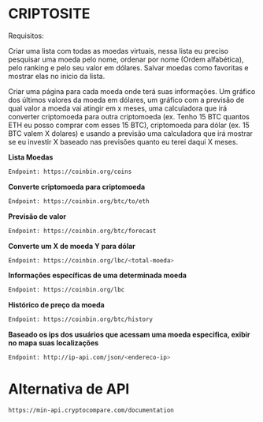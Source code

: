 # CRIPTOSITE

Requisitos:

Criar uma lista com todas as moedas virtuais, nessa lista eu preciso pesquisar uma moeda pelo nome, ordenar por nome (Ordem alfabética), pelo ranking e pelo seu valor em dólares.
Salvar moedas como favoritas e mostrar elas no inicio da lista.

Criar uma página para cada moeda onde terá suas informações. Um gráfico dos últimos valores da moeda em dólares, um gráfico com a previsão de qual valor a moeda vai atingir em x meses, uma calculadora que irá converter criptomoeda para outra criptomoeda (ex. Tenho 15 BTC quantos ETH eu posso comprar com esses 15 BTC), criptomoeda para dólar (ex. 15 BTC valem X dolares) e usando a previsão uma calculadora que irá mostrar se eu investir X baseado nas previsões quanto eu terei daqui X meses.


**Lista Moedas**
```sh
Endpoint: https://coinbin.org/coins
```
**Converte criptomoeda para criptomoeda**
```sh
Endpoint: https://coinbin.org/btc/to/eth
```
**Previsão de valor**
```sh
Endpoint: https://coinbin.org/btc/forecast
```
**Converte um X de moeda Y para dólar**
```sh
Endpoint: https://coinbin.org/lbc/<total-moeda>
```
**Informações específicas de uma determinada moeda**
```sh
Endpoint: https://coinbin.org/lbc
```
**Histórico de preço da moeda**
```sh
Endpoint: https://coinbin.org/btc/history
```
**Baseado os ips dos usuários que acessam uma moeda especifica, exibir no mapa suas localizações**
```sh
Endpoint: http://ip-api.com/json/<endereco-ip>
```

# Alternativa de API
```sh
https://min-api.cryptocompare.com/documentation
```